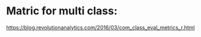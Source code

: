 # Matric for multi class:
https://blog.revolutionanalytics.com/2016/03/com_class_eval_metrics_r.html
